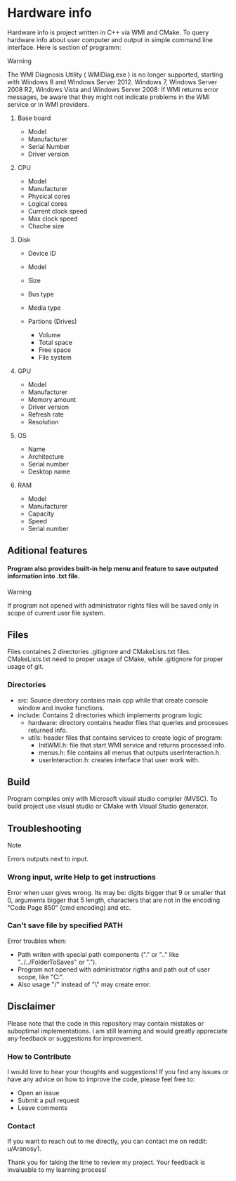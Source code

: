 # Hardware info

Hardware info is project written in C++ via WMI and CMake. To query hardware info about user computer and output in simple command line interface. Here is section of programm:

> [!WARNING]
> The WMI Diagnosis Utility ( WMIDiag.exe ) is no longer supported, starting with Windows 8 and Windows Server 2012. Windows 7, Windows Server 2008 R2, Windows Vista and Windows Server 2008: If WMI returns error messages, be aware that they might not indicate problems in the WMI service or in WMI providers.

1. Base board
    - Model
    - Manufacturer
    - Serial Number
    - Driver version

2. CPU
    - Model
    - Manufacturer
    - Physical cores
    - Logical cores
    - Current clock speed
    - Max clock speed
    - Chache size

3. Disk
    - Device ID
    - Model
    - Size
    - Bus type
    - Media type

    - Partions (Drives)
        - Volume
        - Total space
        - Free space
        - File system

4. GPU
    - Model
    - Manufacturer
    - Memory amount
    - Driver version
    - Refresh rate
    - Resolution

5. OS
    - Name
    - Architecture
    - Serial number
    - Desktop name

6. RAM
    - Model
    - Manufacturer
    - Capacity
    - Speed
    - Serial number

## Aditional features
#### Program also provides built-in help menu and feature to save outputed information into .txt file.
> [!WARNING]
> If program not opened with administrator rights files will be saved only in scope of current user file system.

## Files
Files containes 2 directories .gitignore and CMakeLists.txt files. CMakeLists.txt need to proper usage of CMake, while .gitignore for proper usage of git.

### Directories
- src: Source directory contains main cpp while that create console window and invoke functions.
- include: Contains 2 directories which implements program logic
    - hardware: directory contains header files that queries and processes returned info.
    - utils: header files that contains services to create logic of program:
        - InitWMI.h: file that start WMI service and returns processed info.
        - menus.h: file contains all menus that outputs userInteraction.h.
        - userInteraction.h: creates interface that user work with.

## Build
Program compiles only with Microsoft visual studio compiler (MVSC). To build project use visual studio or CMake with Visual Studio generator.

## Troubleshooting
> [!NOTE]
> Errors outputs next to input. 
### Wrong input, write Help to get instructions
Error when user gives wrong.
Its may be: digits bigger that 9 or smaller that 0, arguments bigger that 5 length, characters that are not in the encoding "Code Page 850" (cmd encoding) and etc.

### Can't save file by specified PATH
Error troubles when: 
- Path writen with  special path components ("." or ".." like "../../FolderToSaves" or "."). 
- Program not opened with administrator rigths and path out of user scope, like "C:\". 
- Also usage "/" instead of "\\" may create error.

## Disclaimer

Please note that the code in this repository may contain mistakes or suboptimal implementations. I am still learning and would greatly appreciate any feedback or suggestions for improvement.

### How to Contribute

I would love to hear your thoughts and suggestions! If you find any issues or have any advice on how to improve the code, please feel free to:

- Open an issue
- Submit a pull request
- Leave comments

### Contact

If you want to reach out to me directly, you can contact me on reddit: u/Aranosy1.

Thank you for taking the time to review my project. Your feedback is invaluable to my learning process!
